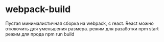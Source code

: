 # webpack-build
Пустая минималистичная сборка на webpack, с react. React можно отключить для уменьшения размера.
режим для разаботки npm start
режим для прода npm run build
